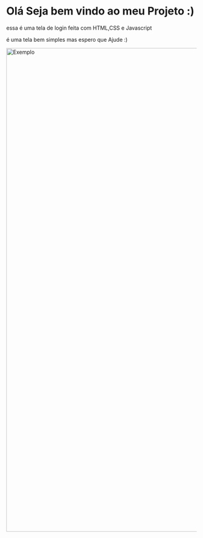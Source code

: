 <h1>Olá Seja bem vindo ao meu Projeto :)</h1>
    <p>essa é uma tela de login feita com HTML,CSS e Javascript</p>
    <p>é uma tela bem simples mas espero que Ajude :)</p>
<img height="1280px" width="720px" src="https://i.imgur.com/c8S0Zsl.png" alt="Exemplo">
